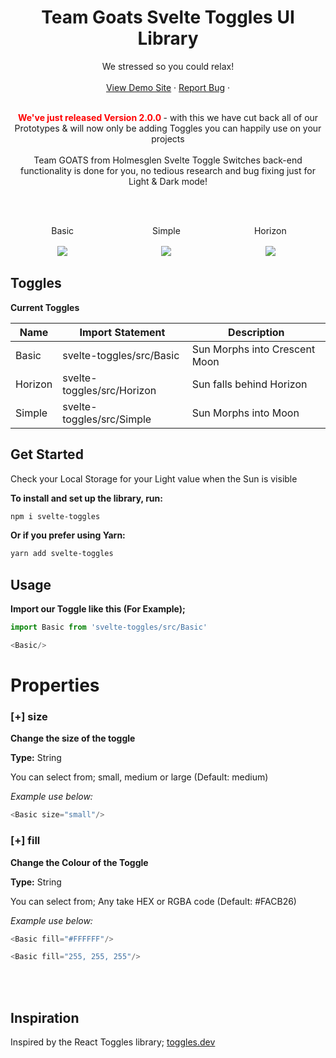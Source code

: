 
  <div align="center">
<h1>Team Goats Svelte Toggles UI Library</h1>
    We stressed so you could relax!
    <br />
    <br />
    <a href="https://sveltetoggles.onrender.com" disabled>View Demo Site</a>
    ·
    <a href="mailto:damonwindsor@gmail.com?subject=IMPORTANT Svelte-Toggles Bug Report">Report Bug</a>
    ·

  <br/>
  <br/>

   <span style="color:red"><strong> We've just released Version 2.0.0 </strong></span>- with this we have cut back all of our Prototypes & will now only be adding Toggles you can happily use on your projects
  <br />
  <br />
  Team GOATS from Holmesglen Svelte Toggle Switches back-end functionality is done for you, no tedious research and bug fixing just for Light & Dark mode! 

  <br />
  <br />
  <div style="display: flex" align="center">
  <div style="width: 33%;">
  <p>Basic</p>
  <img src="https://media3.giphy.com/media/v1.Y2lkPTc5MGI3NjExcDhxZzE4dXd1M2VmbW52emQ4bXZnZXdqdHY0aGZxenJqazVid2xhOCZlcD12MV9pbnRlcm5hbF9naWZfYnlfaWQmY3Q9Zw/d0GKBjUK11NfpeXV2k/giphy.gif" style="margin: 2px">
  </div>

  <div style="width: 33%;">
    <p>Simple</p>
    <img src="https://media2.giphy.com/media/v1.Y2lkPTc5MGI3NjExenRyZjZ1bmdvYzR2NXF5M3RtazViYm95MXI1MXA0OTdvenRzdHpqNiZlcD12MV9pbnRlcm5hbF9naWZfYnlfaWQmY3Q9Zw/pJ5jHRwItT5BPV38Ij/giphy.gif" style="margin: 2px">
  </div>

  <div style="width: 33%;">
    <p>Horizon</p>
    <img src="https://media3.giphy.com/media/v1.Y2lkPTc5MGI3NjExcDc2bmtmcjZvc3lnajk2MHlkOGhtajQzcWNrbmtmdmJoN2hrZ3UzciZlcD12MV9pbnRlcm5hbF9naWZfYnlfaWQmY3Q9Zw/1h4hrHJNvhul1bXES3/giphy.gif" style="margin: 2px">
  </div>
  </div>
  
  </div>


## Toggles

**Current Toggles**

| Name                         | Import Statement         | Description |
-------------------------|--------------------------|---------------|
|Basic      | svelte-toggles/src/Basic          | Sun Morphs into Crescent Moon  |
|Horizon      | svelte-toggles/src/Horizon          | Sun falls behind Horizon  |
|Simple      | svelte-toggles/src/Simple          | Sun Morphs into Moon  |


## Get Started


Check your Local Storage for your Light value when the Sun is visible

**To install and set up the library, run:**

```sh
npm i svelte-toggles
```

**Or if you prefer using Yarn:**

```sh
yarn add svelte-toggles
```

## Usage
**Import our Toggle like this (For Example);**
```js
import Basic from 'svelte-toggles/src/Basic'

<Basic/>
```
# Properties

### [+] size

__Change the size of the toggle__

__Type:__ String

You can select from; small, medium or large (Default: medium)

_Example use below:_
```js
<Basic size="small"/>
```
### [+] fill

__Change the Colour of the Toggle__

__Type:__ String

You can select from; Any take HEX or RGBA code (Default: #FACB26)

_Example use below:_
```js
<Basic fill="#FFFFFF"/>
```
```js
<Basic fill="255, 255, 255"/>
```

<br />
<br />

## Inspiration
Inspired by the React Toggles library; <a href="https://www.toggles.dev"> toggles.dev</a>